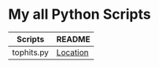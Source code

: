 # My all Python Scripts

| Scripts | README |
| ------ | ------ |
|tophits.py | [Location](https://github.com/akhilmethrattyial/myPythonWorks/blob/master/tophits.py) |
